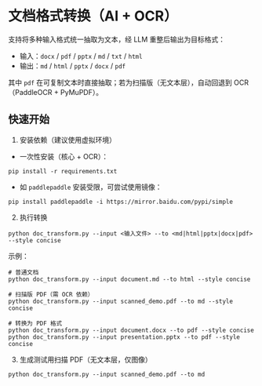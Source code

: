 # 文档格式转换（AI + OCR）

支持将多种输入格式统一抽取为文本，经 LLM 重整后输出为目标格式：
- 输入：`docx` / `pdf` / `pptx` / `md` / `txt` / `html`
- 输出：`md` / `html` / `pptx` / `docx` / `pdf`

其中 `pdf` 在可复制文本时直接抽取；若为扫描版（无文本层），自动回退到 OCR（PaddleOCR + PyMuPDF）。

## 快速开始

1) 安装依赖（建议使用虚拟环境）

- 一次性安装（核心 + OCR）：

```
pip install -r requirements.txt
```

- 如 `paddlepaddle` 安装受限，可尝试使用镜像：

```
pip install paddlepaddle -i https://mirror.baidu.com/pypi/simple
```

2) 执行转换

```
python doc_transform.py --input <输入文件> --to <md|html|pptx|docx|pdf> --style concise
```

示例：

```
# 普通文档
python doc_transform.py --input document.md --to html --style concise

# 扫描版 PDF（需 OCR 依赖）
python doc_transform.py --input scanned_demo.pdf --to md --style concise

# 转换为 PDF 格式
python doc_transform.py --input document.docx --to pdf --style concise
python doc_transform.py --input presentation.pptx --to pdf --style concise
```

3) 生成测试用扫描 PDF（无文本层，仅图像）

```
python doc_transform.py --input scanned_demo.pdf --to md
```
